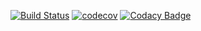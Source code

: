 [![Build Status](https://travis-ci.org/rogue-craft/server.svg?branch=master)](https://travis-ci.org/rogue-craft/server)
[![codecov](https://codecov.io/gh/rogue-craft/server/branch/master/graph/badge.svg)](https://codecov.io/gh/rogue-craft/server)
[![Codacy Badge](https://api.codacy.com/project/badge/Grade/60f0c174112e4d9dbbd429afe121784d)](https://www.codacy.com/manual/rogue-craft/server?utm_source=github.com&amp;utm_medium=referral&amp;utm_content=rogue-craft/server&amp;utm_campaign=Badge_Grade)


